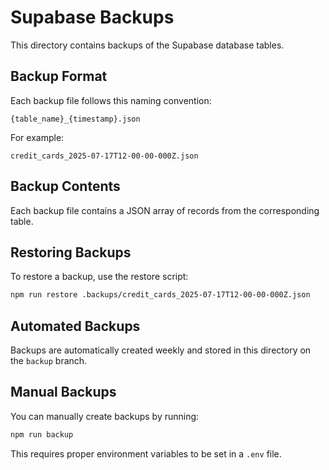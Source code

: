 # Supabase Backups

This directory contains backups of the Supabase database tables.

## Backup Format

Each backup file follows this naming convention:
```
{table_name}_{timestamp}.json
```

For example:
```
credit_cards_2025-07-17T12-00-00-000Z.json
```

## Backup Contents

Each backup file contains a JSON array of records from the corresponding table.

## Restoring Backups

To restore a backup, use the restore script:

```bash
npm run restore .backups/credit_cards_2025-07-17T12-00-00-000Z.json
```

## Automated Backups

Backups are automatically created weekly and stored in this directory on the `backup` branch.

## Manual Backups

You can manually create backups by running:

```bash
npm run backup
```

This requires proper environment variables to be set in a `.env` file.